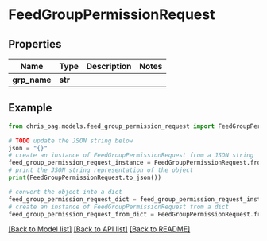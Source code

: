 # FeedGroupPermissionRequest


## Properties

Name | Type | Description | Notes
------------ | ------------- | ------------- | -------------
**grp_name** | **str** |  | 

## Example

```python
from chris_oag.models.feed_group_permission_request import FeedGroupPermissionRequest

# TODO update the JSON string below
json = "{}"
# create an instance of FeedGroupPermissionRequest from a JSON string
feed_group_permission_request_instance = FeedGroupPermissionRequest.from_json(json)
# print the JSON string representation of the object
print(FeedGroupPermissionRequest.to_json())

# convert the object into a dict
feed_group_permission_request_dict = feed_group_permission_request_instance.to_dict()
# create an instance of FeedGroupPermissionRequest from a dict
feed_group_permission_request_from_dict = FeedGroupPermissionRequest.from_dict(feed_group_permission_request_dict)
```
[[Back to Model list]](../README.md#documentation-for-models) [[Back to API list]](../README.md#documentation-for-api-endpoints) [[Back to README]](../README.md)


